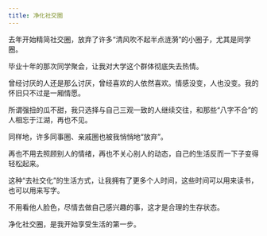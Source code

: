 ```yaml
---
title: 净化社交圈
---
```


去年开始精简社交圈，放弃了许多“清风吹不起半点涟漪”的小圈子，尤其是同学圈。 

毕业十年的那次同学聚会，让我对大学这个群体彻底失去热情。 

曾经讨厌的人还是那么讨厌，曾经喜欢的人依然喜欢。情感没变，人也没变。我的怀旧只不过是一厢情愿。 

所谓强扭的瓜不甜，我只选择与自己三观一致的人继续交往，和那些“八字不合”的人相忘于江湖，再也不见。 

同样地，许多同事圈、亲戚圈也被我悄悄地“放弃”。 

再也不用去照顾别人的情绪，再也不关心别人的动态，自己的生活反而一下子变得轻松起来。 

这种“去社交化”的生活方式，让我拥有了更多个人时间，这些时间可以用来读书，也可以用来写字。 

不用看他人脸色，尽情去做自己感兴趣的事，这才是合理的生存状态。 

净化社交圈，是我开始享受生活的第一步。